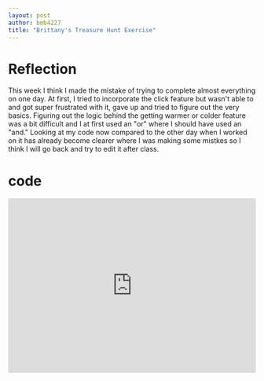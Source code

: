 ```yaml
---
layout: post
author: bmb4227
title: "Brittany's Treasure Hunt Exercise"
---
```

# Reflection
This week I think I made the mistake of trying to complete almost everything on one day. At first, I tried to incorporate the click feature but wasn't able to and got super frustrated with it, gave up and tried to figure out the very basics. Figuring out the logic behind the getting warmer or colder feature was a bit difficult and I at first used an "or" where I should have used an "and." Looking at my code now compared to the other day when I worked on it has already become clearer where I was making some mistkes so I think I will go back and try to edit it after class. 

# code
<iframe src="https://trinket.io/embed/python/7a7efd127b" width="100%" height="356" frameborder="0" marginwidth="0" marginheight="0" allowfullscreen></iframe>
